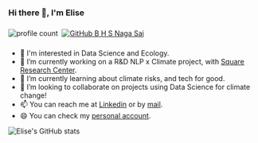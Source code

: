 ### Hi there 👋, I'm Elise

###
![profile count](https://komarev.com/ghpvc/?username=elise-chin-adway&color=red)&nbsp;
[![GitHub B H S Naga Sai](https://img.shields.io/github/followers/elise-chin-adway?label=follow&style=social)](https://github.com/elise-chin-adway)&nbsp;
###

- 👀 I'm interested in Data Science and Ecology.
- 🔭 I’m currently working on a R&D NLP x Climate project, with [Square Research Center](https://www.square-management.com/square-research-center/?lang=en).
- 🌱 I’m currently learning about climate risks, and tech for good.
- 👯 I’m looking to collaborate on projects using Data Science for climate change!
- 📫 You can reach me at [Linkedin](https://fr.linkedin.com/in/elise-chin) or by [mail](mailto:elise.chin@adway-conseil.com).
- 😄 You can check my [personal account](https://github.com/elise-chin).

![Elise's GitHub stats](https://github-readme-stats-m1facvyc8-elise-chin-adway.vercel.app/api?username=elise-chin-adway&show_icons=true&hide_border=true&count_private=true)
